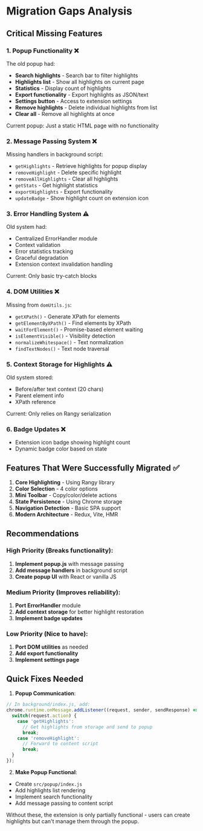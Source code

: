 # Migration Gaps Analysis

## Critical Missing Features

### 1. **Popup Functionality** ❌
The old popup had:
- **Search highlights** - Search bar to filter highlights
- **Highlights list** - Show all highlights on current page
- **Statistics** - Display count of highlights
- **Export functionality** - Export highlights as JSON/text
- **Settings button** - Access to extension settings
- **Remove highlights** - Delete individual highlights from list
- **Clear all** - Remove all highlights at once

Current popup: Just a static HTML page with no functionality

### 2. **Message Passing System** ❌
Missing handlers in background script:
- `getHighlights` - Retrieve highlights for popup display
- `removeHighlight` - Delete specific highlight
- `removeAllHighlights` - Clear all highlights
- `getStats` - Get highlight statistics
- `exportHighlights` - Export functionality
- `updateBadge` - Show highlight count on extension icon

### 3. **Error Handling System** ⚠️
Old system had:
- Centralized ErrorHandler module
- Context validation
- Error statistics tracking
- Graceful degradation
- Extension context invalidation handling

Current: Only basic try-catch blocks

### 4. **DOM Utilities** ❌
Missing from `domUtils.js`:
- `getXPath()` - Generate XPath for elements
- `getElementByXPath()` - Find elements by XPath
- `waitForElement()` - Promise-based element waiting
- `isElementVisible()` - Visibility detection
- `normalizeWhitespace()` - Text normalization
- `findTextNodes()` - Text node traversal

### 5. **Context Storage for Highlights** ⚠️
Old system stored:
- Before/after text context (20 chars)
- Parent element info
- XPath reference

Current: Only relies on Rangy serialization

### 6. **Badge Updates** ❌
- Extension icon badge showing highlight count
- Dynamic badge color based on state

## Features That Were Successfully Migrated ✅

1. **Core Highlighting** - Using Rangy library
2. **Color Selection** - 4 color options
3. **Mini Toolbar** - Copy/color/delete actions
4. **State Persistence** - Using Chrome storage
5. **Navigation Detection** - Basic SPA support
6. **Modern Architecture** - Redux, Vite, HMR

## Recommendations

### High Priority (Breaks functionality):
1. **Implement popup.js** with message passing
2. **Add message handlers** in background script
3. **Create popup UI** with React or vanilla JS

### Medium Priority (Improves reliability):
1. **Port ErrorHandler** module
2. **Add context storage** for better highlight restoration
3. **Implement badge updates**

### Low Priority (Nice to have):
1. **Port DOM utilities** as needed
2. **Add export functionality**
3. **Implement settings page**

## Quick Fixes Needed

1. **Popup Communication**:
```javascript
// In background/index.js, add:
chrome.runtime.onMessage.addListener((request, sender, sendResponse) => {
  switch(request.action) {
    case 'getHighlights':
      // Get highlights from storage and send to popup
      break;
    case 'removeHighlight':
      // Forward to content script
      break;
  }
});
```

2. **Make Popup Functional**:
- Create `src/popup/index.js`
- Add highlights list rendering
- Implement search functionality
- Add message passing to content script

Without these, the extension is only partially functional - users can create highlights but can't manage them through the popup.